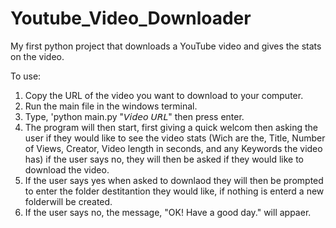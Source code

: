 # Youtube_Video_Downloader
My first python project that downloads a YouTube video and gives the stats on the video.

To use: 
1. Copy the URL of the video you want to download to your computer.
2. Run the main file in the windows terminal.
3. Type, 'python main.py "𝘝𝘪𝘥𝘦𝘰 𝘜𝘙𝘓" then press enter.
4. The program will then start, first giving a quick welcom then asking the user if they
would like to see the video stats (Wich are the, Title, Number of Views, Creator, Video length in seconds, and any Keywords the video has)
if the user says no, they will then be asked if they would like to download the video.
5. If the user says yes when asked to downlaod they will then be prompted to enter the folder destitantion they would like, if nothing is enterd a new folderwill be created.
6. If the user says no, the message, "OK! Have a good day." will appaer.
